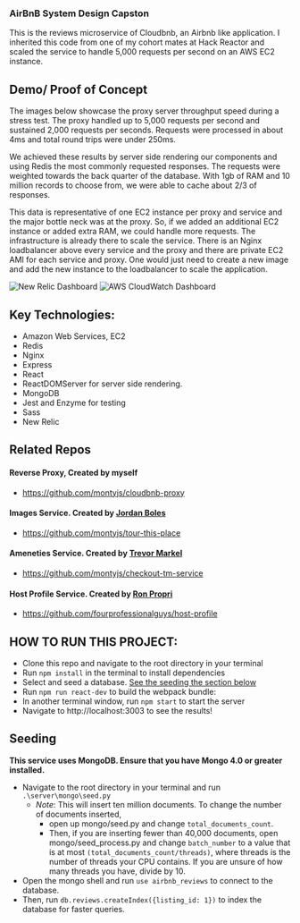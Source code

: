 ### AirBnB System Design Capston ###

This is the reviews microservice of Cloudbnb, an Airbnb like application. I inherited this code from one of my cohort mates at Hack Reactor and scaled the service to handle 5,000 requests per second on an AWS EC2 instance. 

## Demo/ Proof of Concept 
The images below showcase the proxy server throughput speed during a stress test. The proxy handled up to 5,000 requests per second and sustained 2,000 requests per seconds. Requests were processed in about 4ms and total round trips were under 250ms.

We achieved these results by server side rendering our components and using Redis the most commonly requested responses. The requests were weighted towards the back quarter of the database. With 1gb of RAM and 10 million records to choose from, we were able to cache about 2/3 of responses.

This data is representative of one EC2 instance per proxy and service and the major bottle neck was at the proxy. So, if we added an additional EC2 instance or added extra RAM, we could handle more requests. The infrastructure is already there to scale the service. There is an Nginx loadbalancer above every service and the proxy and there are private EC2 AMI for each service and proxy. One would just need to create a new image and add the new instance to the loadbalancer to scale the application.

![New Relic Dashboard](https://i.imgur.com/M1oZKH8.jpg)
![AWS CloudWatch Dashboard](https://i.imgur.com/Q5d2Z0B.jpg)

## Key Technologies:
- Amazon Web Services, EC2
- Redis
- Nginx
- Express
- React
- ReactDOMServer for server side rendering.
- MongoDB
- Jest and Enzyme for testing
- Sass
- New Relic


## Related Repos

#### Reverse Proxy, Created by myself
- https://github.com/montyjs/cloudbnb-proxy
#### Images Service. Created by [Jordan Boles](https://github.com/jboles31)
  - https://github.com/montyjs/tour-this-place
#### Ameneties Service. Created by [Trevor Markel](https://github.com/tmarkel6849)
  - https://github.com/montyjs/checkout-tm-service
#### Host Profile Service. Created by [Ron Propri](https://github.com/rpropri)
  - https://github.com/fourprofessionalguys/host-profile

## HOW TO RUN THIS PROJECT:
- Clone this repo and navigate to the root directory in your terminal
- Run `npm install` in the terminal to install dependencies
- Select and seed a database. [See the seeding the section below](#Seeding)
- Run `npm run react-dev` to build the webpack bundle:
- In another terminal window, run `npm start` to start the server
- Navigate to http://localhost:3003 to see the results!


## Seeding
**This service uses MongoDB. Ensure that you have Mongo 4.0 or greater installed.**
- Navigate to the root directory in your terminal and run `.\server\mongo\seed.py`
	- *Note*: This will insert ten million documents. To change the number of documents inserted,
		- open up mongo/seed.py and change `total_documents_count`.
		- Then, if you are inserting fewer than 40,000 documents, open mongo/seed_process.py and change `batch_number` to a value that is at most `(total_documents_count/threads)`, where threads is the number of threads your CPU contains. If you are unsure of how many threads you have, divide by 10.
- Open the mongo shell and run `use airbnb_reviews` to connect to the database.
- Then, run `db.reviews.createIndex({listing_id: 1})` to index the database for faster queries. 